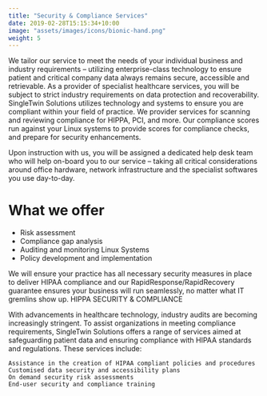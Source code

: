 ```yaml
---
title: "Security & Compliance Services"
date: 2019-02-28T15:15:34+10:00
image: "assets/images/icons/bionic-hand.png"
weight: 5
---
```


We tailor our service to meet the needs of your individual business and industry requirements – utilizing enterprise-class technology to ensure patient and critical company data always remains secure, accessible and retrievable.
As a provider of specialist healthcare services, you will be subject to strict industry requirements on data protection and recoverability. SingleTwin Solutions utilizes technology and systems to ensure you are compliant within your field of practice.
We provider services for scanning and reviewing compliance for HIPPA, PCI, and more. Our compliance scores run against your Linux systems to provide scores for compliance checks, and prepare for security enhancements. 

Upon instruction with us, you will be assigned a dedicated help desk team who will help on-board you to our service – taking all critical considerations around office hardware, network infrastructure and the specialist softwares you use day-to-day.

# What we offer 
* Risk assessment 
* Compliance gap analysis
* Auditing and monitoring Linux Systems
* Policy development and implementation 






We will ensure your practice has all necessary security measures in place to deliver HIPAA compliance and our RapidResponse/RapidRecovery guarantee ensures your business will run seamlessly, no matter what IT gremlins show up.
HIPPA SECURITY & COMPLIANCE

With advancements in healthcare technology, industry audits are becoming increasingly stringent. To assist organizations in meeting compliance requirements, SingleTwin Solutions offers a range of services aimed at safeguarding patient data and ensuring compliance with HIPAA standards and regulations. These services include:

    Assistance in the creation of HIPAA compliant policies and procedures
    Customised data security and accessibility plans
    On demand security risk assessments
    End-user security and compliance training

